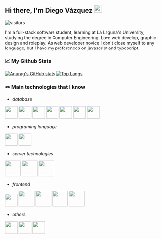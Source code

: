 ## Hi there, I'm Diego Vázquez  <img src="https://i.imgur.com/csn2hC2.gif" width=25px style="display: inline-block"></img>
![visitors](https://visitor-badge.glitch.me/badge?page_id=dkaerit)

I'm a full-stack software student, learning at La Laguna's University, studying the degree in Computer Engineering. Love web develop, graphic design and roleplay.
As web developer novice I don't close myself to any lenguage, but I have my preferences on javascript and typescript.

### 📈 My Github Stats
[![Anurag's GitHub stats](https://github-readme-stats.vercel.app/api?username=dkaerit&theme=github_dark&hide_border=true)](https://github.com/dkaerit/github-readme-stats)
[![Top Langs](https://github-readme-stats.vercel.app/api/top-langs/?username=dkaerit&layout=compact&langs_count=8&theme=github_dark&hide_border=true)](https://github.com/dkaerit/github-readme-stats)

### 🪢 Main technologies that I know
- *database*
<div style"display:flex">
<img src="https://i.imgur.com/gMy3bJb.png" width="40px"></img>
<img src="https://i.imgur.com/mhcx3l0.png" width="40px"></img>
<img src="https://i.imgur.com/1ngNAlG.png" width="40px"></img>
<img src="https://i.imgur.com/8yb4JNp.png" width="40px" content="nil"></img>
<img src="https://i.imgur.com/TG1Bzty.png" width="40px"></img>
<img src="https://i.imgur.com/jvVLg4x.png" width="40px"></img>
<img src="https://i.imgur.com/B5sXzti.png" width="40px"></img>
</div>

- *programing language*
<div style"display:flex">
<img src="https://i.imgur.com/B5sXzti.png" width="40px"></img>
<img src="https://i.imgur.com/ZnFbxs7.png" width="40px"></img>


</div>

- *server technologies*
<div style"display:flex">
<img src="https://i.imgur.com/72GbrEQ.png" width="50px"></img>
<img src="https://i.imgur.com/mn9ZaQY.png" width="50px"></img>
<img src="https://i.imgur.com/YWSrEnC.png" width="50px"></img>
</div>

- *frontend*
<div style"display:flex">
<img src="https://i.imgur.com/dOP9Q37.png" width="40px"></img>
<img src="https://i.imgur.com/LuJ7OeP.png" width="50px"></img>
<img src="https://i.imgur.com/pKND2oS.png" width="50px"></img>
<img src="https://i.imgur.com/dEYmax0.png" width="50px"></img>
<img src="https://i.imgur.com/SYzhlf2.png" width="50px"></img>



</div>

- *others*
<div style"display:flex">
<img src="https://i.imgur.com/yV9TOpQ.png" width="40px"></img>
<img src="https://i.imgur.com/Au9Mo7e.png" width="40px"></img>
<img src="https://i.imgur.com/ddL7scP.png" width="40px"></img>
</div>

<!--
**dkaerit/dkaerit** is a ✨ _special_ ✨ repository because its `README.md` (this file) appears on your GitHub profile.

Here are some ideas to get you started:

- 🔭 I’m currently working on ...
- 🌱 I’m currently learning ...
- 👯 I’m looking to collaborate on ...
- 🤔 I’m looking for help with ...
- 💬 Ask me about ...
- 📫 How to reach me: ...
- 😄 Pronouns: ...
- ⚡ Fun fact: ...

![dkaerit's Github Stats](https://github-readme-stats.vercel.app/api?username=dkaerit&bg_color=30,161b22,0e1218&title_color=fff&text_color=fff&border_color=30363d&show_icons=true)
[![Top Langs](https://github-readme-stats.vercel.app/api/top-langs/?username=dkaerit&bg_color=30,161b22,0e1218&title_color=fff&text_color=fff&border_color=30363d&card_width=445&layout=compact)](https://github.com/dkaerit/github-readme-stats)
-->
